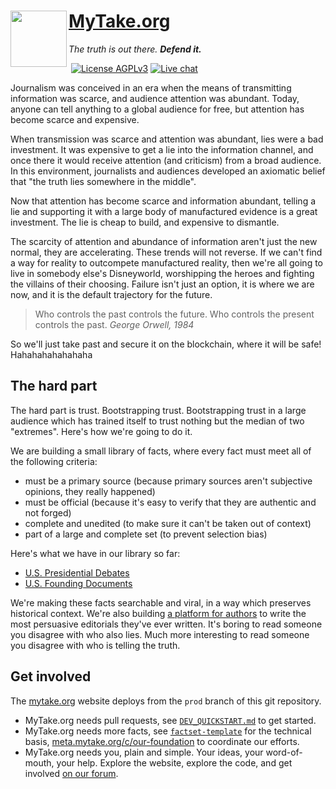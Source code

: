 # <img align="left" width="90px" height="90px" src="_imgs/logo_leaves.png"> [MyTake.org](https://mytake.org)
*The truth is out there.*  ***Defend it.***

[![<CircleCI>](https://circleci.com/gh/mytakedotorg/mtdo.svg?style=shield)](https://app.circleci.com/pipelines/github/mytakedotorg/mtdo?branch=staging)
[![License AGPLv3](https://img.shields.io/badge/license-AGPLv3-brightgreen.svg)](https://tldrlegal.com/license/gnu-affero-general-public-license-v3-(agpl-3.0))
[![Live chat](https://img.shields.io/badge/gitter-chat-brightgreen.svg)](https://gitter.im/mytakedotorg/mtdo)

Journalism was conceived in an era when the means of transmitting information was scarce, and audience attention was abundant. Today, anyone can tell anything to a global audience for free, but attention has become scarce and expensive.

When transmission was scarce and attention was abundant, lies were a bad investment. It was expensive to get a lie into the information channel, and once there it would receive attention (and criticism) from a broad audience. In this environment, journalists and audiences developed an axiomatic belief that "the truth lies somewhere in the middle".

Now that attention has become scarce and information abundant, telling a lie and supporting it with a large body of manufactured evidence is a great investment. The lie is cheap to build, and expensive to dismantle.

The scarcity of attention and abundance of information aren't just the new normal, they are accelerating. These trends will not reverse. If we can't find a way for reality to outcompete manufactured reality, then we're all going to live in somebody else's Disneyworld, worshipping the heroes and fighting the villains of their choosing. Failure isn't just an option, it is where we are now, and it is the default trajectory for the future.

> Who controls the past controls the future. Who controls the present controls the past. *George Orwell, 1984*

So we'll just take past and secure it on the blockchain, where it will be safe! Hahahahahahahaha

## The hard part

The hard part is trust. Bootstrapping trust. Bootstrapping trust in a large audience which has trained itself to trust nothing but the median of two "extremes". Here's how we're going to do it.

We are building a small library of facts, where every fact must meet all of the following criteria:

- must be a primary source (because primary sources aren't subjective opinions, they really happened)
- must be official (because it's easy to verify that they are authentic and not forged)
- complete and unedited (to make sure it can't be taken out of context)
- part of a large and complete set (to prevent selection bias)

Here's what we have in our library so far:

- [U.S. Presidential Debates](https://github.com/mytakedotorg/us-presidential-debates)
- [U.S. Founding Documents](https://github.com/mytakedotorg/us-founding-documents)

We're making these facts searchable and viral, in a way which preserves historical context. We're also building [a platform for authors](https://github.com/mytakedotorg/mtdo/issues/386) to write the most persuasive editorials they've ever written. It's boring to read someone you disagree with who also lies. Much more interesting to read someone you disagree with who is telling the truth.

## Get involved

The [mytake.org](https://mytake.org/) website deploys from the `prod` branch of this git repository.

- MyTake.org needs pull requests, see [`DEV_QUICKSTART.md`](DEV_QUICKSTART.md) to get started.
- MyTake.org needs more facts, see [`factset-template`](https://github.com/mytakedotorg/factset-template) for the technical basis, [meta.mytake.org/c/our-foundation](https://meta.mytake.org/c/our-foundation) to coordinate our efforts.
- MyTake.org needs you, plain and simple. Your ideas, your word-of-mouth, your help. Explore the website, explore the code, and get involved [on our forum](https://meta.mytake.org/).
